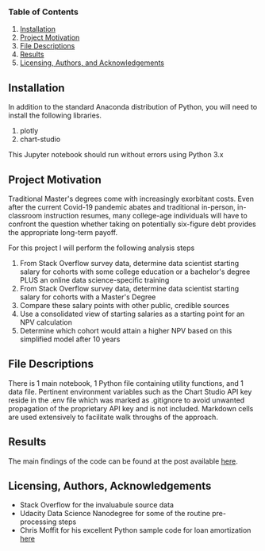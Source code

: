 ### Table of Contents

1. [Installation](#installation)
2. [Project Motivation](#motivation)
3. [File Descriptions](#files)
4. [Results](#results)
5. [Licensing, Authors, and Acknowledgements](#licensing)

## Installation <a name="installation"></a>

In addition to the standard Anaconda distribution of Python, you will need to install the following libraries.
1. plotly 
2. chart-studio

This Jupyter notebook should run without errors using Python 3.x

## Project Motivation<a name="motivation"></a>

Traditional Master's degrees come with increasingly exorbitant costs. Even after the current Covid-19 pandemic abates and traditional in-person, in-classroom instruction resumes, many college-age individuals will have to confront the question whether taking on potentially six-figure debt provides the appropriate long-term payoff. 

For this project I will perform the following analysis steps
1. From Stack Overflow survey data, determine data scientist starting salary for cohorts with some college education or a bachelor's degree PLUS an online data science-specific training
2. From Stack Overflow survey data, determine data scientist starting salary for cohorts with a Master's Degree 
3. Compare these salary points with other public, credible sources
4. Use a consolidated view of starting salaries as a starting point for an NPV calculation
5. Determine which cohort would attain a higher NPV based on this simplified model after 10 years


## File Descriptions <a name="files"></a>

There is 1 main notebook, 1 Python file containing utility functions, and 1 data file. Pertinent environment variables such as the Chart Studio API key reside in the .env file which was marked as .gitignore to avoid unwanted propagation of the proprietary API key and is not included. Markdown cells are used extensively to facilitate walk throughs of the approach.

## Results<a name="results"></a>

The main findings of the code can be found at the post available [here](https://medium.com/@josh_2774/how-do-you-become-a-developer-5ef1c1c68711).

## Licensing, Authors, Acknowledgements<a name="licensing"></a>

- Stack Overflow for the invaluabule source data
- Udacity Data Science Nanodegree for some of the routine pre-processing steps 
- Chris Moffit for his excellent Python sample code for loan amortization [here](https://pbpython.com/amortization-model-revised.html)

